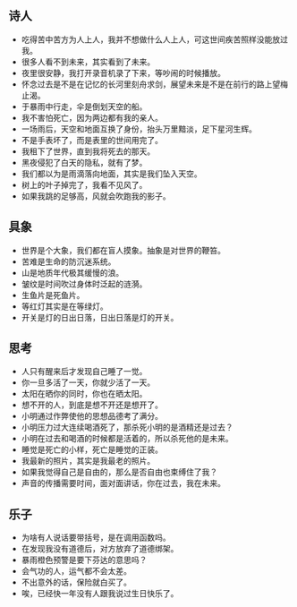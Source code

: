 
## 诗人
- 吃得苦中苦方为人上人，我并不想做什么人上人，可这世间疾苦照样没能放过我。
- 很多人看不到未来，其实看到了未来。
- 夜里很安静，我打开录音机录了下来，等吵闹的时候播放。
- 怀念过去是不是在记忆的长河里刻舟求剑，展望未来是不是在前行的路上望梅止渴。
- 于暴雨中行走，伞是倒划天空的船。
- 我不害怕死亡，因为两边都有我的亲人。
- 一场雨后，天空和地面互换了身份，抬头万里黯淡，足下星河生辉。
- 不是手表坏了，而是表里的世间用完了。
- 我租下了世界，直到我将死去的那天。
- 黑夜侵犯了白天的隐私，就有了梦。
- 我们都以为是雨滴落向地面，其实是我们坠入天空。
- 树上的叶子掉完了，我看不见风了。
- 如果我跳的足够高，风就会吹跑我的影子。


## 具象
- 世界是个大象，我们都在盲人摸象。抽象是对世界的鞭笞。
- 苦难是生命的防沉迷系统。
- 山是地质年代极其缓慢的浪。
- 皱纹是时间吹过身体时泛起的涟漪。
- 生鱼片是死鱼片。
- 等红灯其实是在等绿灯。
- 开关是灯的日出日落，日出日落是灯的开关。


## 思考
- 人只有醒来后才发现自己睡了一觉。
- 你一旦多活了一天，你就少活了一天。
- 太阳在晒你的同时，你也在晒太阳。
- 想不开的人，到底是想不开还是想开了。
- 小明通过作弊使他的思想品德考了满分。
- 小明压力过大连续喝酒死了，那杀死小明的是酒精还是过去？
- 小明在过去和喝酒的时候都是活着的，所以杀死他的是未来。
- 睡觉是死亡的小样，死亡是睡觉的正装。
- 我最新的照片，其实是我最老的照片。
- 如果我觉得自己是自由的，那么是否自由也束缚住了我？
- 声音的传播需要时间，面对面讲话，你在过去，我在未来。


## 乐子
- 为啥有人说话要带括号，是在调用函数吗。
- 在发现我没有道德后，对方放弃了道德绑架。
- 暴雨橙色预警是要下芬达的意思吗？
- 会气功的人，运气都不会太差。
- 不出意外的话，保险就白买了。
- 唉，已经快一年没有人跟我说过生日快乐了。